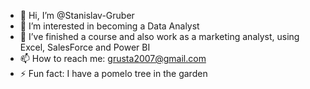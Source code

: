 - 👋 Hi, I’m @Stanislav-Gruber
- 👀 I’m interested in becoming a Data Analyst
- 🌱 I’ve finished a course and also work as a marketing analyst, using Excel, SalesForce and Power BI
- 📫 How to reach me: grusta2007@gmail.com
- ⚡ Fun fact: I have a pomelo tree in the garden

<!---
Stanislav-Gruber/Stanislav-Gruber is a ✨ special ✨ repository because its `README.md` (this file) appears on your GitHub profile.
You can click the Preview link to take a look at your changes.
--->

